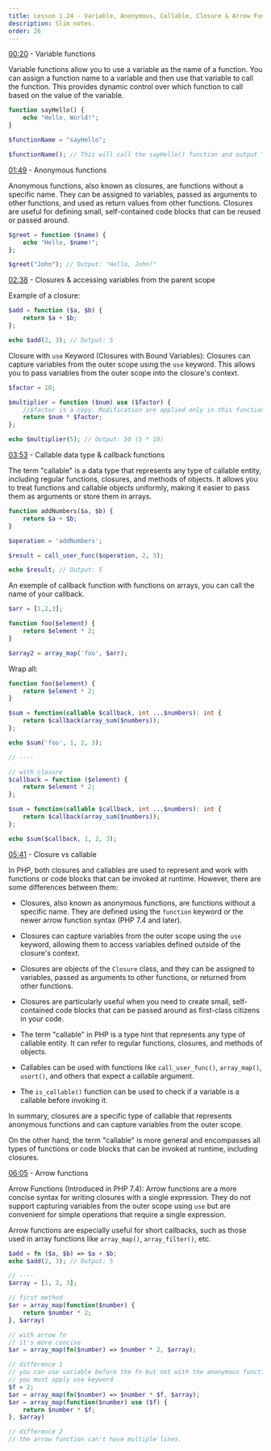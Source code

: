 ```yaml
---
title: Lesson 1.24 - Variable, Anonymous, Callable, Closure & Arrow Functions
description: Slim notes.
order: 26
---
```


[00:20](https://www.youtube.com/watch?v=7_FOIxYLF-s&t=20s) - Variable functions 

Variable functions allow you to use a variable as the name of a function. You can assign a function name to a variable and then use that variable to call the function. This provides dynamic control over which function to call based on the value of the variable.

```php
function sayHello() {
	echo "Hello, World!";
}

$functionName = "sayHello";

$functionName(); // This will call the sayHello() function and output "Hello, World!"
```

[01:49](https://www.youtube.com/watch?v=7_FOIxYLF-s&t=109s) - Anonymous functions

Anonymous functions, also known as closures, are functions without a specific name. They can be assigned to variables, passed as arguments to other functions, and used as return values from other functions. Closures are useful for defining small, self-contained code blocks that can be reused or passed around.


```php
$greet = function ($name) { 
	echo "Hello, $name!";
};

$greet("John"); // Output: "Hello, John!"
```


[02:38](https://www.youtube.com/watch?v=7_FOIxYLF-s&t=158s) - Closures & accessing variables from the parent scope

Example of a closure:

```php
$add = function ($a, $b) {
    return $a + $b;
};

echo $add(2, 3); // Output: 5
```


Closure with `use` Keyword (Closures with Bound Variables): Closures can capture variables from the outer scope using the `use` keyword. This allows you to pass variables from the outer scope into the closure's context.


```php
$factor = 10;

$multiplier = function ($num) use ($factor) {
	//$factor is a copy. Modification are applied only in this function.
	return $num * $factor;
}; 

echo $multiplier(5); // Output: 50 (5 * 10)
```


[03:53](https://www.youtube.com/watch?v=7_FOIxYLF-s&t=233s) - Callable data type & callback functions

The term "callable" is a data type that represents any type of callable entity, including regular functions, closures, and methods of objects. It allows you to treat functions and callable objects uniformly, making it easier to pass them as arguments or store them in arrays.

```php
function addNumbers($a, $b) {
	return $a + $b;
} 

$operation = 'addNumbers';

$result = call_user_func($operation, 2, 3);

echo $result; // Output: 5
```

An exemple of callback function with functions on arrays, you can call the name of your callback.

```php
$arr = [1,2,3];

function foo($element) {
	return $element * 2;
}

$array2 = array_map('foo', $arr);

```

Wrap all:

```php
function foo($element) {
	return $element * 2;
}

$sum = function(callable $callback, int ...$numbers): int {
	return $callback(array_sum($numbers));
};

echo $sum('foo', 1, 2, 3);

// ----

// with closure
$callback = function ($element) {
	return $element * 2;
};

$sum = function(callable $callback, int ...$numbers): int {
	return $callback(array_sum($numbers));
};

echo $sum($callback, 1, 2, 3);
```

[05:41](https://www.youtube.com/watch?v=7_FOIxYLF-s&t=341s) - Closure vs callable

In PHP, both closures and callables are used to represent and work with functions or code blocks that can be invoked at runtime. However, there are some differences between them:

- Closures, also known as anonymous functions, are functions without a specific name. They are defined using the `function` keyword or the newer arrow function syntax (PHP 7.4 and later).
- Closures can capture variables from the outer scope using the `use` keyword, allowing them to access variables defined outside of the closure's context.
- Closures are objects of the `Closure` class, and they can be assigned to variables, passed as arguments to other functions, or returned from other functions.
- Closures are particularly useful when you need to create small, self-contained code blocks that can be passed around as first-class citizens in your code.

- The term "callable" in PHP is a type hint that represents any type of callable entity. It can refer to regular functions, closures, and methods of objects.
- Callables can be used with functions like `call_user_func()`, `array_map()`, `usort()`, and others that expect a callable argument.
- The `is_callable()` function can be used to check if a variable is a callable before invoking it.

In summary, closures are a specific type of callable that represents anonymous functions and can capture variables from the outer scope. 

On the other hand, the term "callable" is more general and encompasses all types of functions or code blocks that can be invoked at runtime, including closures.

[06:05](https://www.youtube.com/watch?v=7_FOIxYLF-s&t=365s) - Arrow functions

Arrow Functions (Introduced in PHP 7.4): Arrow functions are a more concise syntax for writing closures with a single expression. They do not support capturing variables from the outer scope using `use` but are convenient for simple operations that require a single expression.

Arrow functions are especially useful for short callbacks, such as those used in array functions like `array_map()`, `array_filter()`, etc.

```php
$add = fn ($a, $b) => $a + $b;
echo $add(2, 3); // Output: 5

// ----
$array = [1, 2, 3];

// first method
$ar = array_map(function($number) {
	return $number * 2;
}, $array)

// with arrow fn
// it's more concise
$ar = array_map(fn($number) => $number * 2, $array);

// difference 1
// you can use variable before the fn but not with the anonymous function
// you must apply use keyword
$f = 2;
$ar = array_map(fn($number) => $number * $f, $array);
$ar = array_map(function($number) use ($f) {
	return $number * $f;
}, $array)

// difference 2
// the arrow function can't have multiple lines.

```

